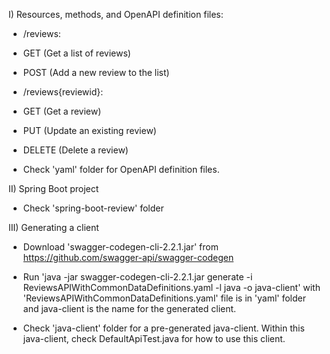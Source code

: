 I) Resources, methods, and OpenAPI definition files:

- /reviews:
 - GET (Get a list of reviews)
 - POST (Add a new review to the list)
	
- /reviews{reviewid}:
 - GET (Get a review)
 - PUT (Update an existing review)
 - DELETE (Delete a review)
  
- Check 'yaml' folder for OpenAPI definition files.
  
II) Spring Boot project

- Check 'spring-boot-review' folder

III) Generating a client

- Download 'swagger-codegen-cli-2.2.1.jar' from https://github.com/swagger-api/swagger-codegen
- Run 'java -jar swagger-codegen-cli-2.2.1.jar generate -i ReviewsAPIWithCommonDataDefinitions.yaml -l java -o java-client' with 'ReviewsAPIWithCommonDataDefinitions.yaml' file is in 'yaml' folder and java-client is the name for the generated client.

- Check 'java-client' folder for a pre-generated java-client. Within this java-client, check DefaultApiTest.java for how to use this client.
